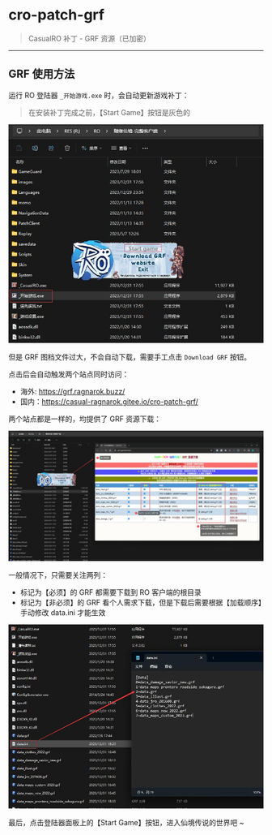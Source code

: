# cro-patch-grf

> CasualRO 补丁 - GRF 资源（已加密）

------

## GRF 使用方法


运行 RO 登陆器 `_开始游戏.exe` 时，会自动更新游戏补丁：

> 在安装补丁完成之前，【Start Game】按钮是灰色的

![](./imgs/01.jpg)

但是 GRF 图档文件过大，不会自动下载，需要手工点击 `Download GRF` 按钮。

点击后会自动触发两个站点同时访问：

- 海外: https://grf.ragnarok.buzz/
- 国内：https://casual-ragnarok.gitee.io/cro-patch-grf/ 

两个站点都是一样的，均提供了 GRF 资源下载：

![](./imgs/02.jpg)

一般情况下，只需要关注两列：

- 标记为【必须】的 GRF 都需要下载到 RO 客户端的根目录
- 标记为【非必须】的 GRF 看个人需求下载，但是下载后需要根据【加载顺序】手动修改 data.ini 才能生效

![](./imgs/03.jpg)


最后，点击登陆器面板上的【Start Game】按钮，进入仙境传说的世界吧 ~


